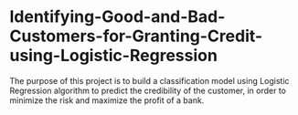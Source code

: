 # Identifying-Good-and-Bad-Customers-for-Granting-Credit-using-Logistic-Regression
The purpose of this project is to build a classification model using Logistic Regression algorithm to predict the credibility of the customer, in order to minimize the risk and maximize the profit of a bank.
